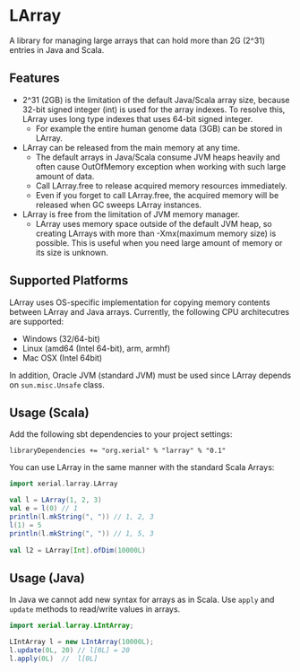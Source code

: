 LArray
=== 
A library for managing large arrays that can hold more than 2G (2^31) entries in Java and Scala.

## Features 
 * 2^31 (2GB) is the limitation of the default Java/Scala array size, because 32-bit signed integer (int) is used for the array indexes. To resolve this, LArray uses long type indexes that uses 64-bit signed integer.
   * For example the entire human genome data (3GB) can be stored in LArray. 
 * LArray can be released from the main memory at any time. 
   * The default arrays in Java/Scala consume JVM heaps heavily and often cause OutOfMemory exception when working with such large amount of data. 
   * Call LArray.free to release acquired memory resources immediately.
   * Even if you forget to call LArray.free, the acquired memory will be released when GC sweeps LArray instances.
 * LArray is free from the limitation of JVM memory manager.
   * LArray uses memory space outside of the default JVM heap, so creating LArrays with more than -Xmx(maximum memory size) is possible. This is useful when you need large amount of memory or its size is unknown.


## Supported Platforms

LArray uses OS-specific implementation for copying memory contents between LArray and Java arrays. Currently, the following CPU architecutres are supported:

 * Windows (32/64-bit)
 * Linux (amd64 (Intel 64-bit), arm, armhf)
 * Mac OSX (Intel 64bit)

In addition, Oracle JVM (standard JVM) must be used since LArray depends on `sun.misc.Unsafe` class.

## Usage (Scala)
Add the following sbt dependencies to your project settings:

    libraryDependencies += "org.xerial" % "larray" % "0.1"

You can use LArray in the same manner with the standard Scala Arrays: 

```scala
import xerial.larray.LArray

val l = LArray(1, 2, 3)
val e = l(0) // 1
println(l.mkString(", ")) // 1, 2, 3
l(1) = 5
println(l.mkString(", ")) // 1, 5, 3
    
val l2 = LArray[Int].ofDim(10000L)
```

## Usage (Java)

In Java we cannot add new syntax for arrays as in Scala. Use `apply` and `update` methods to read/write values in arrays.

```java
import xerial.larray.LIntArray;

LIntArray l = new LIntArray(10000L);
l.update(0L, 20) // l[0L] = 20
l.apply(0L)  //  l[0L]
```
